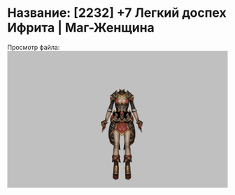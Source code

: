 # Название: [2232] +7 Легкий доспех Ифрита | Маг-Женщина

Просмотр файла:
![p050020.png](p050020.png)